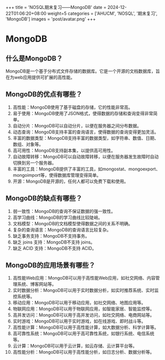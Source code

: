 +++
title = 'NOSQL期末复习——MongoDB'
date = 2024-12-22T01:06:20+08:00
weight=5
categories = ['AHUCM', 'NOSQL', '期末复习', 'MongoDB']
images = 'post/avatar.png'
+++
# MongoDB
## 什么是MongoDB？
MongoDB是一个基于分布式文件存储的数据库。它是一个开源的文档数据库，旨在为web应用提供可扩展的高性能。

## MongoDB的优点有哪些？    
1. 高性能：MongoDB使用了基于磁盘的存储，它的性能非常高。    
2. 易于使用：MongoDB使用了JSON格式，使得数据的存储和查询变得非常简单。    
3. 自动分片：MongoDB可以自动分片，以便在服务器之间分布数据。    
4. 动态查询：MongoDB支持丰富的查询语言，使得数据的查询变得更加灵活。    
5. 丰富的数据类型：MongoDB支持丰富的数据类型，如字符串、数值、日期、数组、对象等。    
6. 高可用性：MongoDB支持副本集，以提供高可用性。    
7. 自动故障转移：MongoDB可以自动故障转移，以便在服务器发生故障时自动切换到另一个服务器。    
8. 丰富的工具：MongoDB提供了丰富的工具，如mongostat、mongoexport、mongoimport等，使得数据库管理变得简单。    
9. 开源：MongoDB是开源的，任何人都可以免费下载和使用。    

## MongoDB的缺点有哪些？    
1. 弱一致性：MongoDB的查询不保证数据的强一致性。    
2. 高学习曲线：MongoDB的学习曲线比较陡峭。    
3. 文档模型：MongoDB的文档模型使得数据之间的关系不明确。    
4. 复杂的查询语言：MongoDB的查询语言比较复杂。    
5. 缺乏事务支持：MongoDB不支持事务。    
6. 缺乏 joins 支持：MongoDB不支持 joins。    
7. 缺乏 ACID 支持：MongoDB不支持 ACID。    
## MongoDB的应用场景有哪些？    
1. 高性能Web应用：MongoDB可以用于高性能Web应用，如社交网络、内容管理系统、博客网站等。    
2. 实时数据分析：MongoDB可以用于实时数据分析，如实时推荐系统、实时监控系统等。    
3. 移动应用：MongoDB可以用于移动应用，如社交网络、地图应用等。    
4. 物联网应用：MongoDB可以用于物联网应用，如智能家居、智能监控等。    
5. 高并发访问：MongoDB可以用于高并发访问，如社交网络、电商网站等。    
6. 实时游戏：MongoDB可以用于实时游戏，如在线游戏、即时战斗等。    
7. 高性能计算：MongoDB可以用于高性能计算，如大数据分析、科学计算等。    
8. 高可靠性系统：MongoDB可以用于高可靠性系统，如银行系统、电信系统等。    
9. 云计算：MongoDB可以用于云计算，如云存储、云计算平台等。    
10. 高性能分析：MongoDB可以用于高性能分析，如日志分析、数据分析等。    
